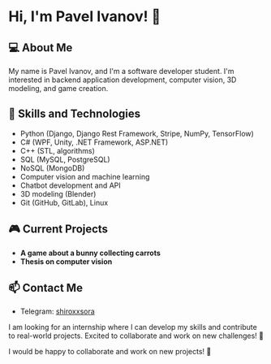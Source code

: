 # Hi, I'm Pavel Ivanov! 👋

## 💻 About Me
My name is Pavel Ivanov, and I'm a software developer student. I'm interested in backend application development, computer vision, 3D modeling, and game creation.

## 🚀 Skills and Technologies
- Python (Django, Django Rest Framework, Stripe, NumPy, TensorFlow)
- C# (WPF, Unity, .NET Framework, ASP.NET)
- C++ (STL, algorithms)
- SQL (MySQL, PostgreSQL)
- NoSQL (MongoDB)
- Computer vision and machine learning
- Chatbot development and API
- 3D modeling (Blender)
- Git (GitHub, GitLab), Linux

## 🎮 Current Projects
- **A game about a bunny collecting carrots**
- **Thesis on computer vision**

## 📫 Contact Me
- Telegram: [shiroxxsora](https://t.me/shiroxxsora)

I am looking for an internship where I can develop my skills and contribute to real-world projects. Excited to collaborate and work on new challenges! 🚀

I would be happy to collaborate and work on new projects! 🚀


<!--
**shiroxxsora/shiroxxsora** is a ✨ _special_ ✨ repository because its `README.md` (this file) appears on your GitHub profile.

Here are some ideas to get you started:

- 🔭 I’m currently working on ...
- 🌱 I’m currently learning ...
- 👯 I’m looking to collaborate on ...
- 🤔 I’m looking for help with ...
- 💬 Ask me about ...
- 📫 How to reach me: ...
- 😄 Pronouns: ...
- ⚡ Fun fact: ...
-->
